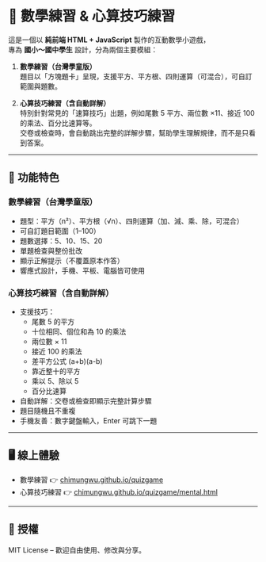 # 📐 數學練習 & 心算技巧練習

這是一個以 **純前端 HTML + JavaScript** 製作的互動數學小遊戲，  
專為 **國小～國中學生** 設計，分為兩個主要模組：  

1. **數學練習（台灣學童版）**  
   題目以「方塊題卡」呈現，支援平方、平方根、四則運算（可混合），可自訂範圍與題數。  

2. **心算技巧練習（含自動詳解）**  
   特別針對常見的「速算技巧」出題，例如尾數 5 平方、兩位數 ×11、接近 100 的乘法、百分比速算等。  
   交卷或檢查時，會自動跳出完整的詳解步驟，幫助學生理解規律，而不是只看到答案。  

---

## 🚀 功能特色

### 數學練習（台灣學童版）
- 題型：平方（n²）、平方根（√n）、四則運算（加、減、乘、除，可混合）  
- 可自訂題目範圍（1–100）  
- 題數選擇：5、10、15、20  
- 單題檢查與整份批改  
- 顯示正解提示（不覆蓋原本作答）  
- 響應式設計，手機、平板、電腦皆可使用  

### 心算技巧練習（含自動詳解）
- 支援技巧：
  - 尾數 5 的平方
  - 十位相同、個位和為 10 的乘法
  - 兩位數 × 11
  - 接近 100 的乘法
  - 差平方公式 (a+b)(a-b)
  - 靠近整十的平方
  - 乘以 5、除以 5
  - 百分比速算  
- 自動詳解：交卷或檢查即顯示完整計算步驟  
- 題目隨機且不重複  
- 手機友善：數字鍵盤輸入，Enter 可跳下一題  

---

## 🖥️ 線上體驗
- 數學練習 👉 [chimungwu.github.io/quizgame](https://chimungwu.github.io/quizgame)  
- 心算技巧練習 👉 [chimungwu.github.io/quizgame/mental.html](https://chimungwu.github.io/quizgame/mental.html)  

---

## 📜 授權
MIT License – 歡迎自由使用、修改與分享。

